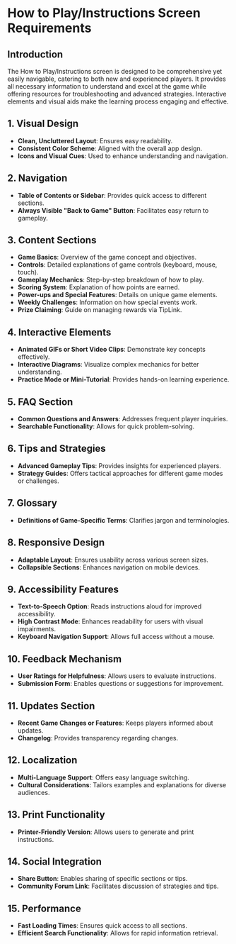 # How to Play/Instructions Screen Requirements

## Introduction
The How to Play/Instructions screen is designed to be comprehensive yet easily navigable, catering to both new and experienced players. It provides all necessary information to understand and excel at the game while offering resources for troubleshooting and advanced strategies. Interactive elements and visual aids make the learning process engaging and effective.

## 1. Visual Design
- **Clean, Uncluttered Layout**: Ensures easy readability.
- **Consistent Color Scheme**: Aligned with the overall app design.
- **Icons and Visual Cues**: Used to enhance understanding and navigation.

## 2. Navigation
- **Table of Contents or Sidebar**: Provides quick access to different sections.
- **Always Visible "Back to Game" Button**: Facilitates easy return to gameplay.

## 3. Content Sections
- **Game Basics**: Overview of the game concept and objectives.
- **Controls**: Detailed explanations of game controls (keyboard, mouse, touch).
- **Gameplay Mechanics**: Step-by-step breakdown of how to play.
- **Scoring System**: Explanation of how points are earned.
- **Power-ups and Special Features**: Details on unique game elements.
- **Weekly Challenges**: Information on how special events work.
- **Prize Claiming**: Guide on managing rewards via TipLink.

## 4. Interactive Elements
- **Animated GIFs or Short Video Clips**: Demonstrate key concepts effectively.
- **Interactive Diagrams**: Visualize complex mechanics for better understanding.
- **Practice Mode or Mini-Tutorial**: Provides hands-on learning experience.

## 5. FAQ Section
- **Common Questions and Answers**: Addresses frequent player inquiries.
- **Searchable Functionality**: Allows for quick problem-solving.

## 6. Tips and Strategies
- **Advanced Gameplay Tips**: Provides insights for experienced players.
- **Strategy Guides**: Offers tactical approaches for different game modes or challenges.

## 7. Glossary
- **Definitions of Game-Specific Terms**: Clarifies jargon and terminologies.

## 8. Responsive Design
- **Adaptable Layout**: Ensures usability across various screen sizes.
- **Collapsible Sections**: Enhances navigation on mobile devices.

## 9. Accessibility Features
- **Text-to-Speech Option**: Reads instructions aloud for improved accessibility.
- **High Contrast Mode**: Enhances readability for users with visual impairments.
- **Keyboard Navigation Support**: Allows full access without a mouse.

## 10. Feedback Mechanism
- **User Ratings for Helpfulness**: Allows users to evaluate instructions.
- **Submission Form**: Enables questions or suggestions for improvement.

## 11. Updates Section
- **Recent Game Changes or Features**: Keeps players informed about updates.
- **Changelog**: Provides transparency regarding changes.

## 12. Localization
- **Multi-Language Support**: Offers easy language switching.
- **Cultural Considerations**: Tailors examples and explanations for diverse audiences.

## 13. Print Functionality
- **Printer-Friendly Version**: Allows users to generate and print instructions.

## 14. Social Integration
- **Share Button**: Enables sharing of specific sections or tips.
- **Community Forum Link**: Facilitates discussion of strategies and tips.

## 15. Performance
- **Fast Loading Times**: Ensures quick access to all sections.
- **Efficient Search Functionality**: Allows for rapid information retrieval.
